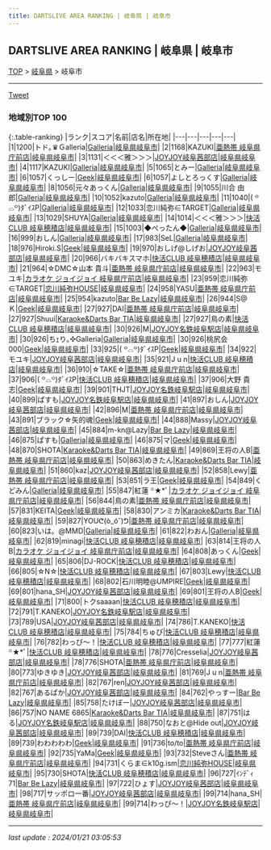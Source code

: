 ```yaml
---
title: DARTSLIVE AREA RANKING | 岐阜県 | 岐阜市
---
```

## DARTSLIVE AREA RANKING | 岐阜県 | 岐阜市

[TOP](/darts/rank/) > [岐阜県](/darts/rank/岐阜県/) > 岐阜市

___

<a href="https://twitter.com/share?ref_src=twsrc%5Etfw" data-text="DARTSLIVE AREA RANKING | 岐阜県岐阜市" class="twitter-share-button" data-via="DARTSLIVE" data-hashtags="DARTSLIVE" data-related="DARTSLIVE" data-show-count="false">Tweet</a>

### 地域別TOP 100

{:.table-ranking}
|ランク|スコア|名前|店名|所在地|
|---|---|---|---|---|
|1|1200|トド｡♛Ｇalleria|<a href="https://search.dartslive.com/jp/shop/ba6b0aafd6b0c9670d9b047a20a7ba1e">Galleria</a>|<a href="/darts/rank/岐阜県/岐阜市">岐阜県岐阜市</a>|
|2|1168|KAZUKI|<a href="https://search.dartslive.com/jp/shop/b8a60782705326665f9f3321c1147265">亜熱帯 岐阜県庁前店</a>|<a href="/darts/rank/岐阜県/岐阜市">岐阜県岐阜市</a>|
|3|1131|＜＜＜雅＞＞＞|<a href="https://search.dartslive.com/jp/shop/19bf92dfd592dc99774c926eb736cb5a">JOYJOY岐阜茜部店</a>|<a href="/darts/rank/岐阜県/岐阜市">岐阜県岐阜市</a>|
|4|1117|KAZUKI|<a href="https://search.dartslive.com/jp/shop/ba6b0aafd6b0c9670d9b047a20a7ba1e">Galleria</a>|<a href="/darts/rank/岐阜県/岐阜市">岐阜県岐阜市</a>|
|5|1065|とみー|<a href="https://search.dartslive.com/jp/shop/ba6b0aafd6b0c9670d9b047a20a7ba1e">Galleria</a>|<a href="/darts/rank/岐阜県/岐阜市">岐阜県岐阜市</a>|
|6|1057|くっしー|<a href="https://search.dartslive.com/jp/shop/e37a94a12d96e2f50d9b047a20a7ba1e">Geek</a>|<a href="/darts/rank/岐阜県/岐阜市">岐阜県岐阜市</a>|
|6|1057|よしとろっくす|<a href="https://search.dartslive.com/jp/shop/ba6b0aafd6b0c9670d9b047a20a7ba1e">Galleria</a>|<a href="/darts/rank/岐阜県/岐阜市">岐阜県岐阜市</a>|
|8|1056|元々あっくん|<a href="https://search.dartslive.com/jp/shop/ba6b0aafd6b0c9670d9b047a20a7ba1e">Galleria</a>|<a href="/darts/rank/岐阜県/岐阜市">岐阜県岐阜市</a>|
|9|1055|川合 由郎|<a href="https://search.dartslive.com/jp/shop/ba6b0aafd6b0c9670d9b047a20a7ba1e">Galleria</a>|<a href="/darts/rank/岐阜県/岐阜市">岐阜県岐阜市</a>|
|10|1052|kazuto|<a href="https://search.dartslive.com/jp/shop/ba6b0aafd6b0c9670d9b047a20a7ba1e">Galleria</a>|<a href="/darts/rank/岐阜県/岐阜市">岐阜県岐阜市</a>|
|11|1040|‎( ꒪⌓꒪)ﾀﾞｲｽP|<a href="https://search.dartslive.com/jp/shop/ba6b0aafd6b0c9670d9b047a20a7ba1e">Galleria</a>|<a href="/darts/rank/岐阜県/岐阜市">岐阜県岐阜市</a>|
|12|1033|恋川純弥∈TARGET|<a href="https://search.dartslive.com/jp/shop/ba6b0aafd6b0c9670d9b047a20a7ba1e">Galleria</a>|<a href="/darts/rank/岐阜県/岐阜市">岐阜県岐阜市</a>|
|13|1029|SHUYA|<a href="https://search.dartslive.com/jp/shop/ba6b0aafd6b0c9670d9b047a20a7ba1e">Galleria</a>|<a href="/darts/rank/岐阜県/岐阜市">岐阜県岐阜市</a>|
|14|1014|＜＜＜雅＞＞＞|<a href="https://search.dartslive.com/jp/shop/f2d6e527c8d62fa9774c926eb736cb5a">快活CLUB 岐阜穂積店</a>|<a href="/darts/rank/岐阜県/岐阜市">岐阜県岐阜市</a>|
|15|1003|◆ぺったん◆|<a href="https://search.dartslive.com/jp/shop/ba6b0aafd6b0c9670d9b047a20a7ba1e">Galleria</a>|<a href="/darts/rank/岐阜県/岐阜市">岐阜県岐阜市</a>|
|16|999|おしん|<a href="https://search.dartslive.com/jp/shop/ba6b0aafd6b0c9670d9b047a20a7ba1e">Galleria</a>|<a href="/darts/rank/岐阜県/岐阜市">岐阜県岐阜市</a>|
|17|983|SeL|<a href="https://search.dartslive.com/jp/shop/ba6b0aafd6b0c9670d9b047a20a7ba1e">Galleria</a>|<a href="/darts/rank/岐阜県/岐阜市">岐阜県岐阜市</a>|
|18|976|Hiroki.S|<a href="https://search.dartslive.com/jp/shop/e37a94a12d96e2f50d9b047a20a7ba1e">Geek</a>|<a href="/darts/rank/岐阜県/岐阜市">岐阜県岐阜市</a>|
|19|970|おしげ@しげお|<a href="https://search.dartslive.com/jp/shop/19bf92dfd592dc99774c926eb736cb5a">JOYJOY岐阜茜部店</a>|<a href="/darts/rank/岐阜県/岐阜市">岐阜県岐阜市</a>|
|20|966|バキバキスマホ|<a href="https://search.dartslive.com/jp/shop/f2d6e527c8d62fa9774c926eb736cb5a">快活CLUB 岐阜穂積店</a>|<a href="/darts/rank/岐阜県/岐阜市">岐阜県岐阜市</a>|
|21|964|☆DMC☆山本 貴斗|<a href="https://search.dartslive.com/jp/shop/b8a60782705326665f9f3321c1147265">亜熱帯 岐阜県庁前店</a>|<a href="/darts/rank/岐阜県/岐阜市">岐阜県岐阜市</a>|
|22|963|モユキ|<a href="https://search.dartslive.com/jp/shop/0924bfb0a344bd41a3f63593b5358cc4">カラオケ ジョイジョイ 岐阜県庁前店</a>|<a href="/darts/rank/岐阜県/岐阜市">岐阜県岐阜市</a>|
|23|959|恋川純弥∈TARGET|<a href="https://search.dartslive.com/jp/shop/989b8218621cf7ef0d9b047a20a7ba1e">恋川純弥HOUSE</a>|<a href="/darts/rank/岐阜県/岐阜市">岐阜県岐阜市</a>|
|24|958|YASU|<a href="https://search.dartslive.com/jp/shop/b8a60782705326665f9f3321c1147265">亜熱帯 岐阜県庁前店</a>|<a href="/darts/rank/岐阜県/岐阜市">岐阜県岐阜市</a>|
|25|954|kazuto|<a href="https://search.dartslive.com/jp/shop/6b34456b593af4440d9b047a20a7ba1e">Bar Be Lazy</a>|<a href="/darts/rank/岐阜県/岐阜市">岐阜県岐阜市</a>|
|26|944|S@Ｋ|<a href="https://search.dartslive.com/jp/shop/e37a94a12d96e2f50d9b047a20a7ba1e">Geek</a>|<a href="/darts/rank/岐阜県/岐阜市">岐阜県岐阜市</a>|
|27|927|DAI|<a href="https://search.dartslive.com/jp/shop/b8a60782705326665f9f3321c1147265">亜熱帯 岐阜県庁前店</a>|<a href="/darts/rank/岐阜県/岐阜市">岐阜県岐阜市</a>|
|27|927|Shuui|<a href="https://search.dartslive.com/jp/shop/7d380715c162a33a0d9b047a20a7ba1e">Karaoke&Darts Bar TIA</a>|<a href="/darts/rank/岐阜県/岐阜市">岐阜県岐阜市</a>|
|27|927|鳥の素|<a href="https://search.dartslive.com/jp/shop/f2d6e527c8d62fa9774c926eb736cb5a">快活CLUB 岐阜穂積店</a>|<a href="/darts/rank/岐阜県/岐阜市">岐阜県岐阜市</a>|
|30|926|M|<a href="https://search.dartslive.com/jp/shop/5dc2d26ad080ddaaa3f63593b5358cc4">JOYJOY名鉄岐阜駅店</a>|<a href="/darts/rank/岐阜県/岐阜市">岐阜県岐阜市</a>|
|30|926|ちｪり｡✣Galleria|<a href="https://search.dartslive.com/jp/shop/ba6b0aafd6b0c9670d9b047a20a7ba1e">Galleria</a>|<a href="/darts/rank/岐阜県/岐阜市">岐阜県岐阜市</a>|
|30|926|桃尻会000|<a href="https://search.dartslive.com/jp/shop/e37a94a12d96e2f50d9b047a20a7ba1e">Geek</a>|<a href="/darts/rank/岐阜県/岐阜市">岐阜県岐阜市</a>|
|33|925|‎( ꒪⌓꒪)ﾀﾞｲｽP|<a href="https://search.dartslive.com/jp/shop/e37a94a12d96e2f50d9b047a20a7ba1e">Geek</a>|<a href="/darts/rank/岐阜県/岐阜市">岐阜県岐阜市</a>|
|34|922|モユキ|<a href="https://search.dartslive.com/jp/shop/19bf92dfd592dc99774c926eb736cb5a">JOYJOY岐阜茜部店</a>|<a href="/darts/rank/岐阜県/岐阜市">岐阜県岐阜市</a>|
|35|921|J u n|<a href="https://search.dartslive.com/jp/shop/f2d6e527c8d62fa9774c926eb736cb5a">快活CLUB 岐阜穂積店</a>|<a href="/darts/rank/岐阜県/岐阜市">岐阜県岐阜市</a>|
|36|910|☆TAKE☆|<a href="https://search.dartslive.com/jp/shop/b8a60782705326665f9f3321c1147265">亜熱帯 岐阜県庁前店</a>|<a href="/darts/rank/岐阜県/岐阜市">岐阜県岐阜市</a>|
|37|906|‎( ꒪⌓꒪)ﾀﾞｲｽP|<a href="https://search.dartslive.com/jp/shop/f2d6e527c8d62fa9774c926eb736cb5a">快活CLUB 岐阜穂積店</a>|<a href="/darts/rank/岐阜県/岐阜市">岐阜県岐阜市</a>|
|37|906|大野 貴志|<a href="https://search.dartslive.com/jp/shop/e37a94a12d96e2f50d9b047a20a7ba1e">Geek</a>|<a href="/darts/rank/岐阜県/岐阜市">岐阜県岐阜市</a>|
|39|901|THJT|<a href="https://search.dartslive.com/jp/shop/5dc2d26ad080ddaaa3f63593b5358cc4">JOYJOY名鉄岐阜駅店</a>|<a href="/darts/rank/岐阜県/岐阜市">岐阜県岐阜市</a>|
|40|899|ぱすも|<a href="https://search.dartslive.com/jp/shop/5dc2d26ad080ddaaa3f63593b5358cc4">JOYJOY名鉄岐阜駅店</a>|<a href="/darts/rank/岐阜県/岐阜市">岐阜県岐阜市</a>|
|41|897|おしん|<a href="https://search.dartslive.com/jp/shop/19bf92dfd592dc99774c926eb736cb5a">JOYJOY岐阜茜部店</a>|<a href="/darts/rank/岐阜県/岐阜市">岐阜県岐阜市</a>|
|42|896|M|<a href="https://search.dartslive.com/jp/shop/b8a60782705326665f9f3321c1147265">亜熱帯 岐阜県庁前店</a>|<a href="/darts/rank/岐阜県/岐阜市">岐阜県岐阜市</a>|
|43|891|ブラック☆矢的魂|<a href="https://search.dartslive.com/jp/shop/e37a94a12d96e2f50d9b047a20a7ba1e">Geek</a>|<a href="/darts/rank/岐阜県/岐阜市">岐阜県岐阜市</a>|
|44|888|Massy|<a href="https://search.dartslive.com/jp/shop/19bf92dfd592dc99774c926eb736cb5a">JOYJOY岐阜茜部店</a>|<a href="/darts/rank/岐阜県/岐阜市">岐阜県岐阜市</a>|
|45|884|m-kn@Lazy|<a href="https://search.dartslive.com/jp/shop/6b34456b593af4440d9b047a20a7ba1e">Bar Be Lazy</a>|<a href="/darts/rank/岐阜県/岐阜市">岐阜県岐阜市</a>|
|46|875|ぱすも|<a href="https://search.dartslive.com/jp/shop/ba6b0aafd6b0c9670d9b047a20a7ba1e">Galleria</a>|<a href="/darts/rank/岐阜県/岐阜市">岐阜県岐阜市</a>|
|46|875|マ|<a href="https://search.dartslive.com/jp/shop/e37a94a12d96e2f50d9b047a20a7ba1e">Geek</a>|<a href="/darts/rank/岐阜県/岐阜市">岐阜県岐阜市</a>|
|48|870|SHOTA|<a href="https://search.dartslive.com/jp/shop/7d380715c162a33a0d9b047a20a7ba1e">Karaoke&Darts Bar TIA</a>|<a href="/darts/rank/岐阜県/岐阜市">岐阜県岐阜市</a>|
|49|869|王将の人B|<a href="https://search.dartslive.com/jp/shop/b8a60782705326665f9f3321c1147265">亜熱帯 岐阜県庁前店</a>|<a href="/darts/rank/岐阜県/岐阜市">岐阜県岐阜市</a>|
|50|863|めきたん|<a href="https://search.dartslive.com/jp/shop/7d380715c162a33a0d9b047a20a7ba1e">Karaoke&Darts Bar TIA</a>|<a href="/darts/rank/岐阜県/岐阜市">岐阜県岐阜市</a>|
|51|860|kaz|<a href="https://search.dartslive.com/jp/shop/19bf92dfd592dc99774c926eb736cb5a">JOYJOY岐阜茜部店</a>|<a href="/darts/rank/岐阜県/岐阜市">岐阜県岐阜市</a>|
|52|858|Lewy|<a href="https://search.dartslive.com/jp/shop/b8a60782705326665f9f3321c1147265">亜熱帯 岐阜県庁前店</a>|<a href="/darts/rank/岐阜県/岐阜市">岐阜県岐阜市</a>|
|53|851|ラ王|<a href="https://search.dartslive.com/jp/shop/e37a94a12d96e2f50d9b047a20a7ba1e">Geek</a>|<a href="/darts/rank/岐阜県/岐阜市">岐阜県岐阜市</a>|
|54|849|くどみん|<a href="https://search.dartslive.com/jp/shop/ba6b0aafd6b0c9670d9b047a20a7ba1e">Galleria</a>|<a href="/darts/rank/岐阜県/岐阜市">岐阜県岐阜市</a>|
|55|847|紅蓮 ꙳★*ﾟ|<a href="https://search.dartslive.com/jp/shop/0924bfb0a344bd41a3f63593b5358cc4">カラオケ ジョイジョイ 岐阜県庁前店</a>|<a href="/darts/rank/岐阜県/岐阜市">岐阜県岐阜市</a>|
|56|844|鳥の素|<a href="https://search.dartslive.com/jp/shop/b8a60782705326665f9f3321c1147265">亜熱帯 岐阜県庁前店</a>|<a href="/darts/rank/岐阜県/岐阜市">岐阜県岐阜市</a>|
|57|831|KEITA|<a href="https://search.dartslive.com/jp/shop/e37a94a12d96e2f50d9b047a20a7ba1e">Geek</a>|<a href="/darts/rank/岐阜県/岐阜市">岐阜県岐阜市</a>|
|58|830|アンミカ|<a href="https://search.dartslive.com/jp/shop/7d380715c162a33a0d9b047a20a7ba1e">Karaoke&Darts Bar TIA</a>|<a href="/darts/rank/岐阜県/岐阜市">岐阜県岐阜市</a>|
|59|827|YOUᕦ(ò_óˇ)ᕤ|<a href="https://search.dartslive.com/jp/shop/b8a60782705326665f9f3321c1147265">亜熱帯 岐阜県庁前店</a>|<a href="/darts/rank/岐阜県/岐阜市">岐阜県岐阜市</a>|
|60|823|いは。@MMD|<a href="https://search.dartslive.com/jp/shop/ba6b0aafd6b0c9670d9b047a20a7ba1e">Galleria</a>|<a href="/darts/rank/岐阜県/岐阜市">岐阜県岐阜市</a>|
|61|822|わおん|<a href="https://search.dartslive.com/jp/shop/ba6b0aafd6b0c9670d9b047a20a7ba1e">Galleria</a>|<a href="/darts/rank/岐阜県/岐阜市">岐阜県岐阜市</a>|
|62|819|minagi|<a href="https://search.dartslive.com/jp/shop/f2d6e527c8d62fa9774c926eb736cb5a">快活CLUB 岐阜穂積店</a>|<a href="/darts/rank/岐阜県/岐阜市">岐阜県岐阜市</a>|
|63|814|王将の人B|<a href="https://search.dartslive.com/jp/shop/0924bfb0a344bd41a3f63593b5358cc4">カラオケ ジョイジョイ 岐阜県庁前店</a>|<a href="/darts/rank/岐阜県/岐阜市">岐阜県岐阜市</a>|
|64|808|あっくん|<a href="https://search.dartslive.com/jp/shop/e37a94a12d96e2f50d9b047a20a7ba1e">Geek</a>|<a href="/darts/rank/岐阜県/岐阜市">岐阜県岐阜市</a>|
|65|806|DJ-ROCK|<a href="https://search.dartslive.com/jp/shop/f2d6e527c8d62fa9774c926eb736cb5a">快活CLUB 岐阜穂積店</a>|<a href="/darts/rank/岐阜県/岐阜市">岐阜県岐阜市</a>|
|66|805|☆N☆|<a href="https://search.dartslive.com/jp/shop/f2d6e527c8d62fa9774c926eb736cb5a">快活CLUB 岐阜穂積店</a>|<a href="/darts/rank/岐阜県/岐阜市">岐阜県岐阜市</a>|
|67|803|Lewy|<a href="https://search.dartslive.com/jp/shop/f2d6e527c8d62fa9774c926eb736cb5a">快活CLUB 岐阜穂積店</a>|<a href="/darts/rank/岐阜県/岐阜市">岐阜県岐阜市</a>|
|68|802|石川明睦@UMPIRE|<a href="https://search.dartslive.com/jp/shop/e37a94a12d96e2f50d9b047a20a7ba1e">Geek</a>|<a href="/darts/rank/岐阜県/岐阜市">岐阜県岐阜市</a>|
|69|801|hana_SH|<a href="https://search.dartslive.com/jp/shop/19bf92dfd592dc99774c926eb736cb5a">JOYJOY岐阜茜部店</a>|<a href="/darts/rank/岐阜県/岐阜市">岐阜県岐阜市</a>|
|69|801|王将の人B|<a href="https://search.dartslive.com/jp/shop/e37a94a12d96e2f50d9b047a20a7ba1e">Geek</a>|<a href="/darts/rank/岐阜県/岐阜市">岐阜県岐阜市</a>|
|71|800|トクsaaaan|<a href="https://search.dartslive.com/jp/shop/f2d6e527c8d62fa9774c926eb736cb5a">快活CLUB 岐阜穂積店</a>|<a href="/darts/rank/岐阜県/岐阜市">岐阜県岐阜市</a>|
|72|791|T.KANEKO|<a href="https://search.dartslive.com/jp/shop/5dc2d26ad080ddaaa3f63593b5358cc4">JOYJOY名鉄岐阜駅店</a>|<a href="/darts/rank/岐阜県/岐阜市">岐阜県岐阜市</a>|
|73|789|USA|<a href="https://search.dartslive.com/jp/shop/19bf92dfd592dc99774c926eb736cb5a">JOYJOY岐阜茜部店</a>|<a href="/darts/rank/岐阜県/岐阜市">岐阜県岐阜市</a>|
|74|786|T.KANEKO|<a href="https://search.dartslive.com/jp/shop/f2d6e527c8d62fa9774c926eb736cb5a">快活CLUB 岐阜穂積店</a>|<a href="/darts/rank/岐阜県/岐阜市">岐阜県岐阜市</a>|
|75|784|ちゅぴ|<a href="https://search.dartslive.com/jp/shop/f2d6e527c8d62fa9774c926eb736cb5a">快活CLUB 岐阜穂積店</a>|<a href="/darts/rank/岐阜県/岐阜市">岐阜県岐阜市</a>|
|76|782|わっぴ〜！|<a href="https://search.dartslive.com/jp/shop/f2d6e527c8d62fa9774c926eb736cb5a">快活CLUB 岐阜穂積店</a>|<a href="/darts/rank/岐阜県/岐阜市">岐阜県岐阜市</a>|
|77|777|紅蓮 ꙳★*ﾟ|<a href="https://search.dartslive.com/jp/shop/f2d6e527c8d62fa9774c926eb736cb5a">快活CLUB 岐阜穂積店</a>|<a href="/darts/rank/岐阜県/岐阜市">岐阜県岐阜市</a>|
|78|776|Cresselia|<a href="https://search.dartslive.com/jp/shop/19bf92dfd592dc99774c926eb736cb5a">JOYJOY岐阜茜部店</a>|<a href="/darts/rank/岐阜県/岐阜市">岐阜県岐阜市</a>|
|78|776|SHOTA|<a href="https://search.dartslive.com/jp/shop/b8a60782705326665f9f3321c1147265">亜熱帯 岐阜県庁前店</a>|<a href="/darts/rank/岐阜県/岐阜市">岐阜県岐阜市</a>|
|80|773|ゆきゆき|<a href="https://search.dartslive.com/jp/shop/19bf92dfd592dc99774c926eb736cb5a">JOYJOY岐阜茜部店</a>|<a href="/darts/rank/岐阜県/岐阜市">岐阜県岐阜市</a>|
|81|769|J u n|<a href="https://search.dartslive.com/jp/shop/b8a60782705326665f9f3321c1147265">亜熱帯 岐阜県庁前店</a>|<a href="/darts/rank/岐阜県/岐阜市">岐阜県岐阜市</a>|
|82|767|ren|<a href="https://search.dartslive.com/jp/shop/19bf92dfd592dc99774c926eb736cb5a">JOYJOY岐阜茜部店</a>|<a href="/darts/rank/岐阜県/岐阜市">岐阜県岐阜市</a>|
|82|767|あるぱか|<a href="https://search.dartslive.com/jp/shop/19bf92dfd592dc99774c926eb736cb5a">JOYJOY岐阜茜部店</a>|<a href="/darts/rank/岐阜県/岐阜市">岐阜県岐阜市</a>|
|84|762|やっすー|<a href="https://search.dartslive.com/jp/shop/6b34456b593af4440d9b047a20a7ba1e">Bar Be Lazy</a>|<a href="/darts/rank/岐阜県/岐阜市">岐阜県岐阜市</a>|
|85|758|たけぼー|<a href="https://search.dartslive.com/jp/shop/19bf92dfd592dc99774c926eb736cb5a">JOYJOY岐阜茜部店</a>|<a href="/darts/rank/岐阜県/岐阜市">岐阜県岐阜市</a>|
|86|757|NO NAME 6865|<a href="https://search.dartslive.com/jp/shop/7d380715c162a33a0d9b047a20a7ba1e">Karaoke&Darts Bar TIA</a>|<a href="/darts/rank/岐阜県/岐阜市">岐阜県岐阜市</a>|
|87|751|はる|<a href="https://search.dartslive.com/jp/shop/5dc2d26ad080ddaaa3f63593b5358cc4">JOYJOY名鉄岐阜駅店</a>|<a href="/darts/rank/岐阜県/岐阜市">岐阜県岐阜市</a>|
|88|750|なおと@Hide out|<a href="https://search.dartslive.com/jp/shop/19bf92dfd592dc99774c926eb736cb5a">JOYJOY岐阜茜部店</a>|<a href="/darts/rank/岐阜県/岐阜市">岐阜県岐阜市</a>|
|89|739|DAI|<a href="https://search.dartslive.com/jp/shop/f2d6e527c8d62fa9774c926eb736cb5a">快活CLUB 岐阜穂積店</a>|<a href="/darts/rank/岐阜県/岐阜市">岐阜県岐阜市</a>|
|89|739|わわわわわ|<a href="https://search.dartslive.com/jp/shop/e37a94a12d96e2f50d9b047a20a7ba1e">Geek</a>|<a href="/darts/rank/岐阜県/岐阜市">岐阜県岐阜市</a>|
|91|736|to/to|<a href="https://search.dartslive.com/jp/shop/b8a60782705326665f9f3321c1147265">亜熱帯 岐阜県庁前店</a>|<a href="/darts/rank/岐阜県/岐阜市">岐阜県岐阜市</a>|
|92|735|YaMa|<a href="https://search.dartslive.com/jp/shop/e37a94a12d96e2f50d9b047a20a7ba1e">Geek</a>|<a href="/darts/rank/岐阜県/岐阜市">岐阜県岐阜市</a>|
|93|732|Steveさん|<a href="https://search.dartslive.com/jp/shop/b8a60782705326665f9f3321c1147265">亜熱帯 岐阜県庁前店</a>|<a href="/darts/rank/岐阜県/岐阜市">岐阜県岐阜市</a>|
|94|731|くらま∈k10g.ism|<a href="https://search.dartslive.com/jp/shop/989b8218621cf7ef0d9b047a20a7ba1e">恋川純弥HOUSE</a>|<a href="/darts/rank/岐阜県/岐阜市">岐阜県岐阜市</a>|
|95|730|SHOTA|<a href="https://search.dartslive.com/jp/shop/f2d6e527c8d62fa9774c926eb736cb5a">快活CLUB 岐阜穂積店</a>|<a href="/darts/rank/岐阜県/岐阜市">岐阜県岐阜市</a>|
|96|727|ｲﾝﾃﾞｨ 71|<a href="https://search.dartslive.com/jp/shop/6b34456b593af4440d9b047a20a7ba1e">Bar Be Lazy</a>|<a href="/darts/rank/岐阜県/岐阜市">岐阜県岐阜市</a>|
|97|722|ひょす|<a href="https://search.dartslive.com/jp/shop/19bf92dfd592dc99774c926eb736cb5a">JOYJOY岐阜茜部店</a>|<a href="/darts/rank/岐阜県/岐阜市">岐阜県岐阜市</a>|
|98|717|サッポロ一番|<a href="https://search.dartslive.com/jp/shop/19bf92dfd592dc99774c926eb736cb5a">JOYJOY岐阜茜部店</a>|<a href="/darts/rank/岐阜県/岐阜市">岐阜県岐阜市</a>|
|99|714|hana_SH|<a href="https://search.dartslive.com/jp/shop/b8a60782705326665f9f3321c1147265">亜熱帯 岐阜県庁前店</a>|<a href="/darts/rank/岐阜県/岐阜市">岐阜県岐阜市</a>|
|99|714|わっぴ〜！|<a href="https://search.dartslive.com/jp/shop/5dc2d26ad080ddaaa3f63593b5358cc4">JOYJOY名鉄岐阜駅店</a>|<a href="/darts/rank/岐阜県/岐阜市">岐阜県岐阜市</a>|



___

_last update : 2024/01/21 03:05:53_


<script src="https://cdnjs.cloudflare.com/ajax/libs/jquery/3.6.1/jquery.min.js" integrity="sha512-aVKKRRi/Q/YV+4mjoKBsE4x3H+BkegoM/em46NNlCqNTmUYADjBbeNefNxYV7giUp0VxICtqdrbqU7iVaeZNXA==" crossorigin="anonymous" referrerpolicy="no-referrer"></script>
<script src="https://cdnjs.cloudflare.com/ajax/libs/jquery.tablesorter/2.31.3/js/jquery.tablesorter.min.js" integrity="sha512-qzgd5cYSZcosqpzpn7zF2ZId8f/8CHmFKZ8j7mU4OUXTNRd5g+ZHBPsgKEwoqxCtdQvExE5LprwwPAgoicguNg==" crossorigin="anonymous" referrerpolicy="no-referrer"></script>
<link rel="stylesheet" href="https://cdnjs.cloudflare.com/ajax/libs/jquery.tablesorter/2.31.3/css/theme.default.min.css" integrity="sha512-wghhOJkjQX0Lh3NSWvNKeZ0ZpNn+SPVXX1Qyc9OCaogADktxrBiBdKGDoqVUOyhStvMBmJQ8ZdMHiR3wuEq8+w==" crossorigin="anonymous" referrerpolicy="no-referrer" />
<script>
$(function() {
    $(".table-ranking").tablesorter({sortList:[[0, 0]]});
});
</script>

<script async src="https://platform.twitter.com/widgets.js" charset="utf-8"></script>